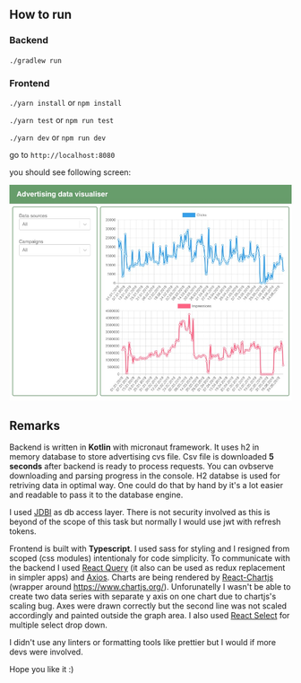 ## How to run

### Backend
`./gradlew run`

### Frontend
`./yarn install` or `npm install`

`./yarn test` or `npm run test`

`./yarn dev` or `npm run dev`

go to `http://localhost:8080`

you should see following screen:

![screenshot](./advertising-vis.jpg)

## Remarks

Backend is written in **Kotlin** with micronaut framework. It uses h2 in memory database to store advertising cvs file. Csv file is downloaded **5 seconds** after backend is ready to process requests. You can ovbserve downloading and parsing progress in the console. H2 databse is used for retriving data in optimal way. One could do that by hand by it's a lot easier and readable to pass it to the database engine.

I used [JDBI](https://jdbi.org/) as db access layer. There is not security involved as this is beyond of the scope of this task but normally I would use jwt with refresh tokens.

Frontend is built with **Typescript**. I used sass for styling and I resigned from scoped (css modules) intentionaly for code simplicity. To communicate with the backend I used [React Query](https://github.com/tannerlinsley/react-query) (it also can be used as redux replacement in simpler apps) and [Axios](https://github.com/axios/axios). Charts are being rendered by [React-Chartjs](https://github.com/jerairrest/react-chartjs-2) (wrapper around https://www.chartjs.org/). Unforunatelly I wasn't be able to create two data series with separate y axis on one chart due to chartjs's scaling bug. Axes were drawn correctly but the second line was not scaled accordingly and painted outside the graph area.
I also used [React Select](https://react-select.com/home) for multiple select drop down.

I didn't use any linters or formatting tools like prettier but I would if more devs were involved.

Hope you like it :)






